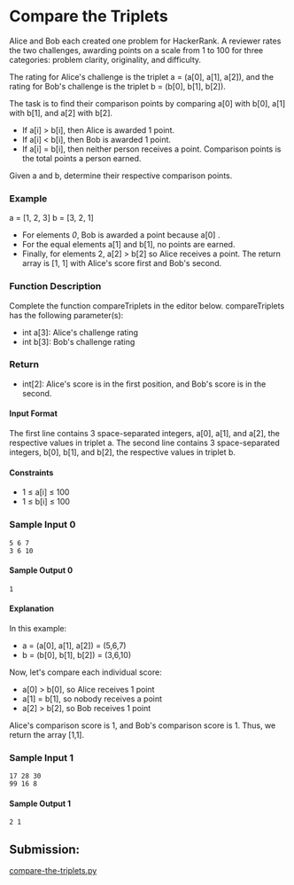 # Compare the Triplets

Alice and Bob each created one problem for HackerRank. A reviewer rates the two challenges, awarding points on a scale from 1 to 100 for three categories: problem clarity, originality, and difficulty.

The rating for Alice's challenge is the triplet a = (a[0], a[1], a[2]), and the rating for Bob's challenge is the triplet b = (b[0], b[1], b[2]).

The task is to find their comparison points by comparing a[0] with b[0], a[1] with b[1], and a[2] with b[2].

- If a[i] > b[i], then Alice is awarded 1 point.
- If a[i] < b[i], then Bob is awarded 1 point.
- If a[i] = b[i], then neither person receives a point.
Comparison points is the total points a person earned.

Given a and b, determine their respective comparison points.

### Example

a = [1, 2, 3]
b = [3, 2, 1]
- For elements *0*, Bob is awarded a point because a[0] .
- For the equal elements a[1] and b[1], no points are earned.
- Finally, for elements 2, a[2] > b[2] so Alice receives a point.
The return array is [1, 1] with Alice's score first and Bob's second.

### Function Description

Complete the function compareTriplets in the editor below.
compareTriplets has the following parameter(s):
- int a[3]: Alice's challenge rating
- int b[3]: Bob's challenge rating

### Return
- int[2]: Alice's score is in the first position, and Bob's score is in the second.

#### Input Format

The first line contains 3 space-separated integers, a[0], a[1], and a[2], the respective values in triplet a.
The second line contains 3 space-separated integers, b[0], b[1], and b[2], the respective values in triplet b.

#### Constraints
- 1 ≤ a[i] ≤ 100
- 1 ≤ b[i] ≤ 100

### Sample Input 0
~~~python3
5 6 7
3 6 10
~~~

#### Sample Output 0
~~~python3
1
~~~

#### Explanation
In this example:
- a = (a[0], a[1], a[2]) = (5,6,7)
- b = (b[0], b[1], b[2]) = (3,6,10)

Now, let's compare each individual score:

- a[0] > b[0], so Alice receives 1 point
- a[1] =  b[1], so nobody receives a point
- a[2] > b[2], so Bob receives 1 point

Alice's comparison score is 1, and Bob's comparison score is 1. Thus, we return the array [1,1].

### Sample Input 1
~~~python3
17 28 30
99 16 8
~~~

#### Sample Output 1
~~~python3
2 1
~~~

## Submission:

[compare-the-triplets.py](https://github.com/danipishinin/HackerRank/blob/main/algorithms/compare-the-triplets.py)
